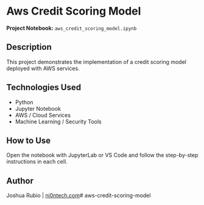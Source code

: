 # Aws Credit Scoring Model

**Project Notebook:** `aws_credit_scoring_model.ipynb`

## Description
This project demonstrates the implementation of a credit scoring model deployed with AWS services.

## Technologies Used
- Python
- Jupyter Notebook
- AWS / Cloud Services
- Machine Learning / Security Tools

## How to Use
Open the notebook with JupyterLab or VS Code and follow the step-by-step instructions in each cell.

## Author
Joshua Rubio | [ni0ntech.com](https://www.ni0ntech.com)# aws-credit-scoring-model
